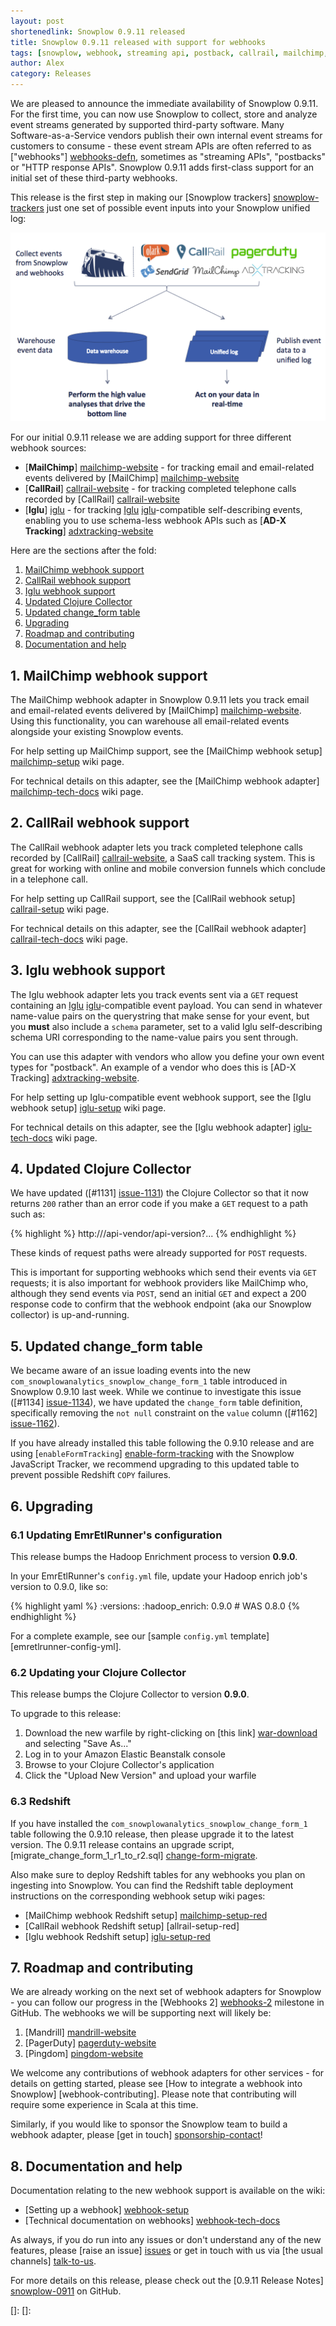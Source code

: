 ```yaml
---
layout: post
shortenedlink: Snowplow 0.9.11 released
title: Snowplow 0.9.11 released with support for webhooks
tags: [snowplow, webhook, streaming api, postback, callrail, mailchimp, ad-x tracking]
author: Alex
category: Releases
---
```


We are pleased to announce the immediate availability of Snowplow 0.9.11. For the first time, you can now use Snowplow to collect, store and analyze event streams generated by supported third-party software. Many Software-as-a-Service vendors publish their own internal event streams for customers to consume - these event stream APIs are often referred to as ["webhooks"] [webhooks-defn], sometimes as "streaming APIs", "postbacks" or "HTTP response APIs". Snowplow 0.9.11 adds first-class support for an initial set of these third-party webhooks.

This release is the first step in making our [Snowplow trackers] [snowplow-trackers] just one set of possible event inputs into your Snowplow unified log:

![berlin](/assets/img/blog/2014/11/webhooks.png)

For our initial 0.9.11 release we are adding support for three different webhook sources:

* [**MailChimp**] [mailchimp-website] - for tracking email and email-related events delivered by [MailChimp] [mailchimp-website]
* [**CallRail**] [callrail-website] - for tracking completed telephone calls recorded by [CallRail] [callrail-website]
* [**Iglu**] [iglu] - for tracking [Iglu] [iglu]-compatible self-describing events, enabling you to use schema-less webhook APIs such as [**AD-X Tracking**] [adxtracking-website]

Here are the sections after the fold:

1. [MailChimp webhook support](/blog/2014/11/10/snowplow-0.9.11-released-with-webhook-support/#mailchimp)
2. [CallRail webhook support](/blog/2014/11/10/snowplow-0.9.11-released-with-webhook-support/#callrail)
3. [Iglu webhook support](/blog/2014/11/10/snowplow-0.9.11-released-with-webhook-support/#iglu)
4. [Updated Clojure Collector](/blog/2014/11/10/snowplow-0.9.11-released-with-webhook-support/#clj-collector)
5. [Updated change_form table](/blog/2014/11/10/snowplow-0.9.11-released-with-webhook-support/#change-form)
6. [Upgrading](/blog/2014/11/10/snowplow-0.9.11-released-with-webhook-support/#upgrading)
7. [Roadmap and contributing](/blog/2014/11/10/snowplow-0.9.11-released-with-webhook-support/#roadmap-etc)
8. [Documentation and help](/blog/2014/11/10/snowplow-0.9.11-released-with-webhook-support/#help)

<!--more-->

<h2><a name="mailchimp">1. MailChimp webhook support</a></h2>

The MailChimp webhook adapter in Snowplow 0.9.11 lets you track email and email-related events delivered by [MailChimp] [mailchimp-website]. Using this functionality, you can warehouse all email-related events alongside your existing Snowplow events.

For help setting up MailChimp support, see the [MailChimp webhook setup] [mailchimp-setup] wiki page. 

For technical details on this adapter, see the [MailChimp webhook adapter] [mailchimp-tech-docs] wiki page.

<h2><a name="callrail">2. CallRail webhook support</a></h2>

The CallRail webhook adapter lets you track completed telephone calls recorded by [CallRail] [callrail-website], a SaaS call tracking system. This is great for working with online and mobile conversion funnels which conclude in a telephone call.

For help setting up CallRail support, see the [CallRail webhook setup] [callrail-setup] wiki page. 

For technical details on this adapter, see the [CallRail webhook adapter] [callrail-tech-docs] wiki page.

<h2><a name="iglu">3. Iglu webhook support</a></h2>

The Iglu webhook adapter lets you track events sent via a `GET` request containing an [Iglu] [iglu]-compatible event payload. You can send in whatever name-value pairs on the querystring that make sense for your event, but you **must** also include a `schema` parameter, set to a valid Iglu self-describing schema URI corresponding to the name-value pairs you sent through. 

You can use this adapter with vendors who allow you define your own event types for "postback". An example of a vendor who does this is [AD-X Tracking] [adxtracking-website].

For help setting up Iglu-compatible event webhook support, see the [Iglu webhook setup] [iglu-setup] wiki page. 

For technical details on this adapter, see the [Iglu webhook adapter] [iglu-tech-docs] wiki page.

<h2><a name="clj-collector">4. Updated Clojure Collector</a></h2>

We have updated ([#1131] [issue-1131]) the Clojure Collector so that it now returns `200` rather than an error code if you make a `GET` request to a path such as:

{% highlight %}
http://<collector host>/api-vendor/api-version?...
{% endhighlight %}

These kinds of request paths were already supported for `POST` requests.

This is important for supporting webhooks which send their events via `GET` requests; it is also important for webhook providers like MailChimp who, although they send events via `POST`, send an initial `GET` and expect a 200 response code to confirm that the webhook endpoint (aka our Snowplow collector) is up-and-running.

<h2><a name="change-form">5. Updated change_form table</a></h2>

We became aware of an issue loading events into the new `com_snowplowanalytics_snowplow_change_form_1` table introduced in Snowplow 0.9.10 last week. While we continue to investigate this issue ([#1134] [issue-1134]), we have updated the `change_form` table definition, specifically removing the `not null` constraint on the `value` column ([#1162] [issue-1162]).

If you have already installed this table following the 0.9.10 release and are using [`enableFormTracking`] [enable-form-tracking] with the Snowplow JavaScript Tracker, we recommend upgrading to this updated table to prevent possible Redshift `COPY` failures.

<h2><a name="upgrading">6. Upgrading</a></h2>

<div class="html">
<h3><a name="configuring-emretlrunner">6.1 Updating EmrEtlRunner's configuration</a></h3>
</div>

This release bumps the Hadoop Enrichment process to version **0.9.0**.

In your EmrEtlRunner's `config.yml` file, update your Hadoop enrich job's version to 0.9.0, like so:

{% highlight yaml %}
  :versions:
    :hadoop_enrich: 0.9.0 # WAS 0.8.0
{% endhighlight %}

For a complete example, see our [sample `config.yml` template] [emretlrunner-config-yml].

<div class="html">
<h3><a name="upgrading-collector">6.2 Updating your Clojure Collector</a></h3>
</div>

This release bumps the Clojure Collector to version **0.9.0**.

To upgrade to this release:

1. Download the new warfile by right-clicking on [this link] [war-download] and selecting "Save As..."
2. Log in to your Amazon Elastic Beanstalk console
3. Browse to your Clojure Collector's application
4. Click the "Upload New Version" and upload your warfile

<div class="html">
<h3><a name="upgrading-change-form">6.3 Redshift</a></h3>
</div>

If you have installed the `com_snowplowanalytics_snowplow_change_form_1` table following the 0.9.10 release, then please upgrade it to the latest version. The 0.9.11 release contains an upgrade script, [migrate_change_form_1_r1_to_r2.sql] [change-form-migrate].

Also make sure to deploy Redshift tables for any webhooks you plan on ingesting into Snowplow. You can find the Redshift table deployment instructions on the corresponding webhook setup wiki pages:

* [MailChimp webhook Redshift setup] [mailchimp-setup-red]
* [CallRail webhook Redshift setup] [allrail-setup-red]
* [Iglu webhook Redshift setup] [iglu-setup-red]

<h2><a name="roadmap-etc">7. Roadmap and contributing</a></h2>

We are already working on the next set of webhook adapters for Snowplow - you can follow our progress in the [Webhooks 2] [webhooks-2] milestone in GitHub. The webhooks we will be supporting next will likely be:

1. [Mandrill] [mandrill-website]
2. [PagerDuty] [pagerduty-website]
3. [Pingdom] [pingdom-website]

We welcome any contributions of webhook adapters for other services - for details on getting started, please see [How to integrate a webhook into Snowplow] [webhook-contributing]. Please note that contributing will require some experience in Scala at this time.

Similarly, if you would like to sponsor the Snowplow team to build a webhook adapter, please [get in touch] [sponsorship-contact]!

<h2><a name="help">8. Documentation and help</a></h2>

Documentation relating to the new webhook support is available on the wiki:

* [Setting up a webhook] [webhook-setup]
* [Technical documentation on webhooks] [webhook-tech-docs]

As always, if you do run into any issues or don't understand any of the new features, please [raise an issue] [issues] or get in touch with us via [the usual channels] [talk-to-us].

For more details on this release, please check out the [0.9.11 Release Notes] [snowplow-0911] on GitHub. 

[webhooks-defn]: http://en.wikipedia.org/wiki/Webhook

[iglu]: https://github.com/snowplow/iglu	
[callrail-website]: http://www.callrail.com/
[mailchimp-website]: http://mailchimp.com/
[adxtracking-website]: http://adxtracking.com/

[snowplow-trackers]: http://snowplowanalytics.com/technology/index.html

[webhook-setup]: https://github.com/snowplow/snowplow/wiki/Setting-up-a-Webhook

[mailchimp-setup]: https://github.com/snowplow/snowplow/wiki/MailChimp-webhook-setup
[mailchimp-setup-red]: https://github.com/snowplow/snowplow/wiki/MailChimp-webhook-setup#22-redshift
[callrail-setup]: https://github.com/snowplow/snowplow/wiki/CallRail-webhook-setup
[callrail-setup-red]: https://github.com/snowplow/snowplow/wiki/CallRail-webhook-setup#22-redshift
[iglu-setup]: https://github.com/snowplow/snowplow/wiki/Iglu-webhook-setup
[iglu-setup-red]: https://github.com/snowplow/snowplow/wiki/Iglu-webhook-setup#22-redshift

[webhook-tech-docs]: https://github.com/snowplow/snowplow/wiki/Snowplow-technical-documentation#1b-webhooks

[mailchimp-tech-docs]: https://github.com/snowplow/snowplow/wiki/MailChimp-webhook-adapter
[callrail-tech-docs]: https://github.com/snowplow/snowplow/wiki/CallRail-webhook-adapter
[iglu-tech-docs]: https://github.com/snowplow/snowplow/wiki/Iglu-webhook-adapter

[enable-form-tracking]: https://github.com/snowplow/snowplow/wiki/2-Specific-event-tracking-with-the-Javascript-tracker#3101-enableformtracking

[war-download]: http://s3-eu-west-1.amazonaws.com/snowplow-hosted-assets/2-collectors/clojure-collector/clojure-collector-0.9.0-standalone.war

[issue-1131]: https://github.com/snowplow/snowplow/issues/1131
[issue-1134]: https://github.com/snowplow/snowplow/issues/1134
[issue-1162]: https://github.com/snowplow/snowplow/issues/1162

[webhooks-2]: https://github.com/snowplow/snowplow/milestones/Webhooks%202
[mandrill-website]: https://mandrill.com/
[pagerduty-website]: http://www.pagerduty.com/
[pingdom-website]: https://www.pingdom.com/

[change-form-migrate]: xxx


[]: 
[]: 

[sponsorship-contact]: mailto:contact@snowplowanalytics.com
[issues]: https://github.com/snowplow/snowplow/issues
[talk-to-us]: https://github.com/snowplow/snowplow/wiki/Talk-to-us
[snowplow-0911]: https://github.com/snowplow/snowplow/releases/0.9.11
